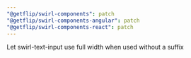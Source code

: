 ```yaml
---
"@getflip/swirl-components": patch
"@getflip/swirl-components-angular": patch
"@getflip/swirl-components-react": patch
---
```


Let swirl-text-input use full width when used without a suffix
